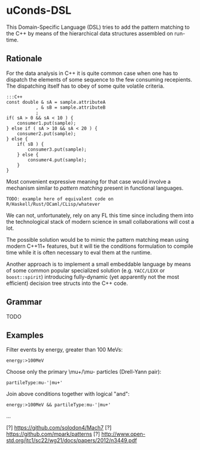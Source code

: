# uConds-DSL

This Domain-Specific Language (DSL) tries to add the pattern matching to the
C++ by means of the hierarchical data structures assembled on run-time.

## Rationale

For the data analysis in C++ it is quite common case when one has to dispatch
the elements of some sequence to the few consuming recepients. The dispatching
itself has to obey of some quite volatile criteria.

    :::C++
    const double & sA = sample.attributeA
               , & sB = sample.attributeB
               ;
    if( sA > 0 && sA < 10 ) {
        consumer1.put(sample);
    } else if ( sA > 10 && sA < 20 ) {
        consumer2.put(sample);
    } else {
        if( sB ) {
            consumer3.put(sample);
        } else {
            consumer4.put(sample);
        }
    }

Most convenient expressive meaning for that case would involve a mechanism
similar to _pattern matching_ present in functional languages.

    TODO: example here of equivalent code on R/Haskell/Rust/OCaml/CLisp/whatever

We can not, unfortunately, rely on any FL this time since including them into
the technological stack of modern science in small collaborations will cost a
lot.

The possible solution would be to mimic the pattern matching mean using
modern C++11+ features, but it will tie the conditions formulation to compile
time while it is often necessary to eval them at the runtime.

Another approach is to implement a small embeddable language by means of some
common popular specialized solution (e.g. `YACC/LEXX` or `boost::spirit`)
introducing fully-dynamic (yet apparently not the most efficient) decision tree
structs into the C++ code.

## Grammar

TODO

## Examples

Filter events by energy, greater than 100 MeVs:

    energy:>100MeV

Choose only the primary \mu+/\mu- particles (Drell-Yann pair):

    partileType:mu-'|mu+'

Join above conditions together with logical "and":

    energy:>100MeV && partileType:mu-'|mu+'

...

[?] https://github.com/solodon4/Mach7
[?] https://github.com/mpark/patterns
[?] http://www.open-std.org/jtc1/sc22/wg21/docs/papers/2012/n3449.pdf

